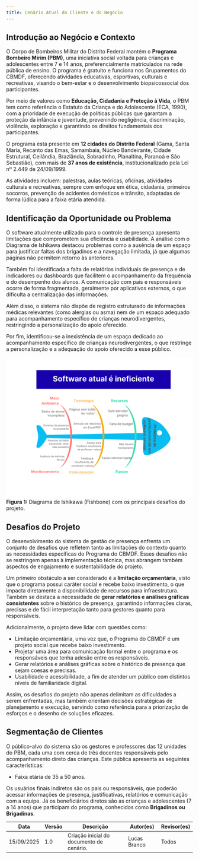 ```yaml
---
title: Cenário Atual do Cliente e do Negócio
---
```


## Introdução ao Negócio e Contexto

O Corpo de Bombeiros Militar do Distrito Federal mantém o <b>Programa Bombeiro Mirim (PBM)</b>, uma iniciativa social voltada para crianças e adolescentes entre 7 e 14 anos, preferencialmente matriculados na rede pública de ensino. O programa é gratuito e funciona nos Grupamentos do CBMDF, oferecendo atividades educativas, esportivas, culturais e recreativas, visando o bem-estar e o desenvolvimento biopsicossocial dos participantes.

Por meio de valores como <b>Educação, Cidadania e Proteção à Vida</b>, o PBM tem como referência o Estatuto da Criança e do Adolescente (ECA, 1990), com a prioridade de execução de políticas públicas que garantam a proteção da infância e juventude, prevenindo negligência, discriminação, violência, exploração e garantindo os direitos fundamentais dos participantes.

O programa está presente em <b>12 cidades do Distrito Federal</b> (Gama, Santa Maria, Recanto das Emas, Samambaia, Núcleo Bandeirante, Cidade Estrutural, Ceilândia, Brazlândia, Sobradinho, Planaltina, Paranoá e São Sebastião), com mais de <b>37 anos de existência</b>, institucionalizado pela Lei nº 2.449 de 24/09/1999.

As atividades incluem: palestras, aulas teóricas, oficinas, atividades culturais e recreativas, sempre com enfoque em ética, cidadania, primeiros socorros, prevenção de acidentes domésticos e trânsito, adaptadas de forma lúdica para a faixa etária atendida.

## Identificação da Oportunidade ou Problema

O software atualmente utilizado para o controle de presença apresenta limitações que comprometem sua eficiência e usabilidade. A análise com o Diagrama de Ishikawa destacou problemas como a ausência de um espaço para justificar faltas dos brigadinos e a navegação limitada, já que algumas páginas não permitem retorno às anteriores.

Também foi identificada a falta de relatórios individuais de presença e de indicadores ou dashboards que facilitem o acompanhamento da frequência e do desempenho dos alunos. A comunicação com pais e responsáveis ocorre de forma fragmentada, geralmente por aplicativos externos, o que dificulta a centralização das informações.

Além disso, o sistema não dispõe de registro estruturado de informações médicas relevantes (como alergias ou asma) nem de um espaço adequado para acompanhamento específico de crianças neurodivergentes, restringindo a personalização do apoio oferecido.

Por fim, identificou-se a inexistência de um espaço dedicado ao acompanhamento específico de crianças neurodivergentes, o que restringe a personalização e a adequação do apoio oferecido a esse público.

![Diagrama de Ishikawa](./imagens/diagrama_ishikawa.png)
<b>Figura 1:</b> Diagrama de Ishikawa (Fishbone) com os principais desafios do projeto.

## Desafios do Projeto

O desenvolvimento do sistema de gestão de presença enfrenta um conjunto de desafios que refletem tanto as limitações do contexto quanto as necessidades específicas do Programa do CBMDF. Esses desafios não se restringem apenas à implementação técnica, mas abrangem também aspectos de engajamento e sustentabilidade do projeto.

Um primeiro obstáculo a ser considerado é a <b>limitação orçamentária</b>, visto que o programa possui caráter social e recebe baixo investimento, o que impacta diretamente a disponibilidade de recursos para infraestrutura. Também se destaca a necessidade de <b>gerar relatórios e análises gráficas consistentes</b> sobre o histórico de presença, garantindo informações claras, precisas e de fácil interpretação tanto para gestores quanto para responsáveis.

Adicionalmente, o projeto deve lidar com questões como:

- Limitação orçamentária, uma vez que, o Programa do CBMDF é um projeto social que recebe baixo investimento. 
- Projetar uma área para comunicação formal entre o programa e os responsáveis que tenha adesão entre os responsáveis.
- Gerar relatórios e análises gráficas sobre o histórico de presença que sejam coesas e precisas.
- Usabilidade e acessibilidade, a fim de atender um público com distintos níveis de familiaridade digital.

Assim, os desafios do projeto não apenas delimitam as dificuldades a serem enfrentadas, mas também orientam decisões estratégicas de planejamento e execução, servindo como referência para a priorização de esforços e o desenho de soluções eficazes.

## Segmentação de Clientes

O público-alvo do sistema são os gestores e professores das 12 unidades do PBM, cada uma com cerca de três docentes responsáveis pelo acompanhamento direto das crianças. Este pública apresenta as seguintes características:

- Faixa etária de 35 a 50 anos.

Os usuários finais indiretos são os pais ou responsáveis, que poderão acessar informações de presença, justificativas, relatórios e comunicação com a equipe. Já os beneficiários diretos são as crianças e adolescentes (7 a 14 anos) que participam do programa, conhecidos como <b>Brigadinos ou Brigadinas</b>.

| Data | Versão | Descrição | Autor(es) | Revisor(es) |
|------|--------|-----------|-----------|-------------|
| 15/09/2025 | 1.0 | Criação inicial do documento de cenário. | Lucas Branco | Todos |